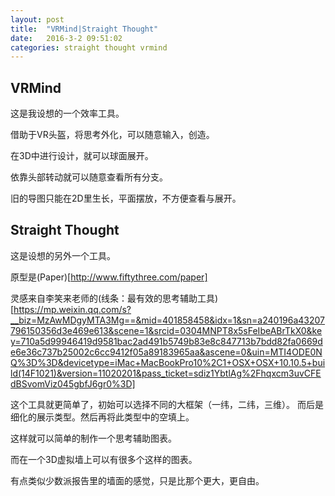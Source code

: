 ```yaml
---
layout: post
title:  "VRMind|Straight Thought"
date:   2016-3-2 09:51:02
categories: straight thought vrmind
---
```


## VRMind

这是我设想的一个效率工具。

借助于VR头盔，将思考外化，可以随意输入，创造。

在3D中进行设计，就可以球面展开。

依靠头部转动就可以随意查看所有分支。

旧的导图只能在2D里生长，平面摆放，不方便查看与展开。

## Straight Thought

这是设想的另外一个工具。

原型是(Paper)[http://www.fiftythree.com/paper]

灵感来自李笑来老师的(线条：最有效的思考辅助工具)[https://mp.weixin.qq.com/s?__biz=MzAwMDgyMTA3Mg==&mid=401858458&idx=1&sn=a240196a43207796150356d3e469e613&scene=1&srcid=0304MNPT8x5sFeIbeABrTkX0&key=710a5d99946419d9581bac2ad491b5749b83e8c847713b7bdd82fa0669de6e36c737b25002c6cc9412f05a89183965aa&ascene=0&uin=MTI4ODE0NQ%3D%3D&devicetype=iMac+MacBookPro10%2C1+OSX+OSX+10.10.5+build(14F1021)&version=11020201&pass_ticket=sdiz1YbtlAg%2Fhqxcm3uvCFEdBSvomViz045gbfJ6gr0%3D]

这个工具就更简单了，初始可以选择不同的大框架（一纬，二纬，三维）。
而后是细化的展示类型。然后再将此类型中的空填上。

这样就可以简单的制作一个思考辅助图表。

而在一个3D虚拟墙上可以有很多个这样的图表。

有点类似少数派报告里的墙面的感觉，只是比那个更大，更自由。
